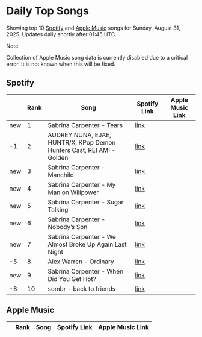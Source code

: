# Daily Top Songs

Showing top 10 [Spotify](#spotify) and [Apple Music](#apple-music) songs for Sunday, August 31, 2025. Updates daily shortly after 01:45 UTC.

> [!NOTE]  
> Collection of Apple Music song data is currently disabled due to a critical error. It is not known when this will be fixed.

## Spotify

|             | Rank            | Song            | Spotify Link                    | Apple Music Link                                                                             |
| ----------- | --------------- | --------------- | ------------------------------- | -------------------------------------------------------------------------------------------- |
| new | 1 | Sabrina Carpenter \- Tears | [link](https://open.spotify.com/track/42VUCXerQ5qTr4Qp6PhKo4) |  |
| -1 | 2 | AUDREY NUNA, EJAE, HUNTR/X, KPop Demon Hunters Cast, REI AMI \- Golden | [link](https://open.spotify.com/track/1CPZ5BxNNd0n0nF4Orb9JS) |  |
| new | 3 | Sabrina Carpenter \- Manchild | [link](https://open.spotify.com/track/42UBPzRMh5yyz0EDPr6fr1) |  |
| new | 4 | Sabrina Carpenter \- My Man on Willpower | [link](https://open.spotify.com/track/3EMfeKtNK4q4k3sVjwg5Yy) |  |
| new | 5 | Sabrina Carpenter \- Sugar Talking | [link](https://open.spotify.com/track/5B3GZOZYXNzWpUXQC42hxZ) |  |
| new | 6 | Sabrina Carpenter \- Nobody’s Son | [link](https://open.spotify.com/track/4SRShYMtFIGgnOU7iBicMH) |  |
| new | 7 | Sabrina Carpenter \- We Almost Broke Up Again Last Night | [link](https://open.spotify.com/track/6wkYQMrFfb0huLB5Qn19Iv) |  |
| -5 | 8 | Alex Warren \- Ordinary | [link](https://open.spotify.com/track/6qqrTXSdwiJaq8SO0X2lSe) |  |
| new | 9 | Sabrina Carpenter \- When Did You Get Hot? | [link](https://open.spotify.com/track/0je57Uq5eTk1wrPzn9sWbl) |  |
| -8 | 10 | sombr \- back to friends | [link](https://open.spotify.com/track/0FTmksd2dxiE5e3rWyJXs6) |  |

## Apple Music

|             | Rank            | Song            | Spotify Link                    | Apple Music Link                   |
| ----------- | --------------- | --------------- | ------------------------------- | ---------------------------------- |
